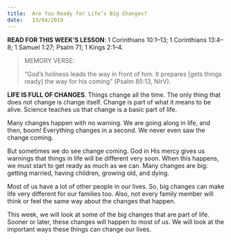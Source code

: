 ```yaml
---
title:  Are You Ready for Life’s Big Changes?
date:   13/04/2019
---
```




**READ FOR THIS WEEK’S LESSON**: 1 Corinthians 10:1–13; 1 Corinthians 13:4–8; 1 Samuel 1:27; Psalm 71; 1 Kings 2:1–4.

><p>MEMORY VERSE:</p>
>“God’s holiness leads the way in front of him. It prepares [gets things ready] the way for his coming” (Psalm 85:13, NIrV).

**LIFE IS FULL OF CHANGES**. Things change all the time. The only thing that does not change is change itself. Change is part of what it means to be alive. Science teaches us that change is a basic part of life.

Many changes happen with no warning. We are going along in life, and then, boom! Everything changes in a second. We never even saw the change coming.

But sometimes we do see change coming. God in His mercy gives us warnings that things in life will be different very soon. When this happens, we must start to get ready as much as we can. Many changes are big: getting married, having children, growing old, and dying.

Most of us have a lot of other people in our lives. So, big changes can make life very different for our families too. Also, not every family member will think or feel the same way about the changes that happen. 

This week, we will look at some of the big changes that are part of life. Sooner or later, these changes will happen to most of us. We will look at the important ways these things can change our lives.
